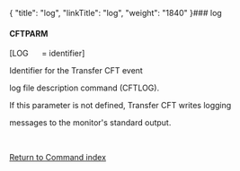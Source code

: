 {
    "title": "log",
    "linkTitle": "log",
    "weight": "1840"
}### <span id="log"></span>log

#### CFTPARM

\[LOG      = identifier\]

Identifier for the Transfer CFT event
log file description command (CFTLOG).

If this parameter is not defined, Transfer CFT writes logging
messages to the monitor's standard output.

 

[Return to Command index](../)
